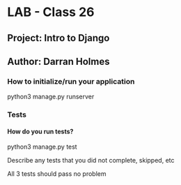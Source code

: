 # LAB - Class 26

## Project: Intro to Django

## Author: Darran Holmes

### How to initialize/run your application

python3 manage.py runserver

### Tests

#### How do you run tests?

python3 manage.py test

Describe any tests that you did not complete, skipped, etc

All 3 tests should pass no problem